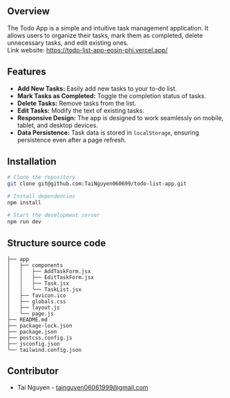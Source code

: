 ## Overview

The Todo App is a simple and intuitive task management application. It allows users to organize their tasks, mark them as completed, delete unnecessary tasks, and edit existing ones.  
Link website: https://todo-list-app-eosin-phi.vercel.app/

## Features

- **Add New Tasks:** Easily add new tasks to your to-do list.
- **Mark Tasks as Completed:** Toggle the completion status of tasks.
- **Delete Tasks:** Remove tasks from the list.
- **Edit Tasks:** Modify the text of existing tasks.
- **Responsive Design:** The app is designed to work seamlessly on mobile, tablet, and desktop devices.
- **Data Persistence:** Task data is stored in `localStorage`, ensuring persistence even after a page refresh.

## Installation

```bash
# Clone the repository
git clone git@github.com:TaiNguyen060699/todo-list-app.git

# Install dependencies
npm install

# Start the development server
npm run dev
```

## Structure source code

```
├── app
│   ├── components
│   │   ├── AddTaskForm.jsx
│   │   ├── EditTaskForm.jsx
│   │   ├── Task.jsx
│   │   └── TaskList.jsx
│   ├── favicon.ico
│   ├── globals.css
│   ├── layout.js
│   └── page.js
├── README.md
├── package-lock.json
├── package.json
├── postcss.config.js
├── jsconfig.json
└── tailwind.config.json
```
## Contributor

- Tai Nguyen - tainguyen06061999@gmail.com
